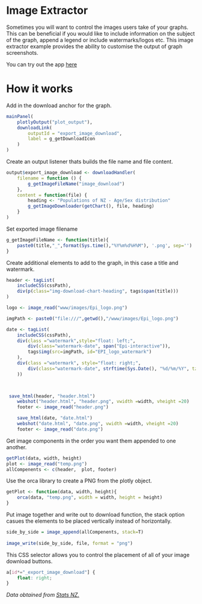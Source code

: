 # Image Extractor
Sometimes you will want to control the images users take of your graphs. This can be beneficial if you would like to include information on the subject of the graph, append a legend or include watermarks/logos etc. This image extractor example provides the ability to customise the output of graph screenshots.

You can try out the app [here](https://rshiny.epi-interactive.com/apps/image_downloader/)


# How it works
Add in the download anchor for the graph.
```r
mainPanel(
    plotlyOutput("plot_output"),
    downloadLink(
        outputId = "export_image_download",
        label = g_getDownloadIcon
    )
)
```

Create an output listener thats builds the file name and file content.
```r
output$export_image_download <- downloadHandler(
    filename = function () {
        g_getImageFileName("image_download")
    },
    content = function(file) {
        heading <- "Populations of NZ - Age/Sex distribution"
        g_getImageDownloader(getChart(), file, heading)
    }
)
```

Set exported image filename
```r
g_getImageFileName <- function(title){
    paste0(title,"_",format(Sys.time(),"%Y%m%d%H%M"), '.png', sep='')
}
```

Create additional elements to add to the graph, in this case a title and watermark.
```r
header <- tagList(
    includeCSS(cssPath),
    div(p(class="img-download-chart-heading", tags$span(title)))
)

logo <- image_read("www/images/Epi_logo.png")

imgPath <- paste0("file:///",getwd(),"/www/images/Epi_logo.png")

date <- tagList(
    includeCSS(cssPath),
    div(class ="watermark",style="float: left;",
        div(class="watermark-date", span("Epi-interactive")),
        tags$img(src=imgPath, id="EPI_logo_watermark")
    ),
    div(class ="watermark", style="float: right;",
        div(class="watermark-date", strftime(Sys.Date(), "%d/%m/%Y", tz = "Pacific/Auckland"))
    ))
    


 save_html(header, "header.html")
    webshot("header.html", "header.png", vwidth =width, vheight =20)
    footer <- image_read("header.png")

    save_html(date, "date.html")
    webshot("date.html", "date.png", vwidth =width, vheight =20)
    footer <- image_read("date.png")
```

Get image components in the order you want them appended to one another.
```r
getPlot(data, width, height)
plot <- image_read("temp.png")
allCompenents <- c(header,  plot, footer)
```

Use the orca library to create a PNG from the plotly object.
```r
getPlot <- function(data, width, height){
    orca(data, "temp.png", width = width, height = height)
}
```

Put image together and write out to download function, the stack option casues the elements to be placed vertically instead of horizontally.
```r
side_by_side = image_append(allCompenents, stack=T)
    
image_write(side_by_side, file, format = "png")
```

This CSS selector allows you to control the placement of all of your image download buttons.
```css
a[id*="_export_image_download"] {
    float: right;
}
```

*Data obtained from [Stats NZ.](https://www.stats.govt.nz/tools/2018-census-place-summaries/new-zealand#more-data-and-information)*